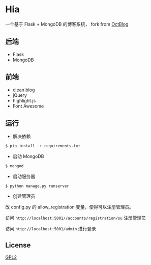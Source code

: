 # Hia

一个基于 Flask + MongoDB 的博客系统， fork from [OctBlog](https://github.com/flyhigher139/OctBlog)

## 后端

* Flask
* MongoDB

## 前端

* [clean blog](https://github.com/BlackrockDigital/startbootstrap-clean-blog)
* jQuery
* highlight.js
* Font Awesome

## 运行

* 解决依赖

```bash
$ pip install -r requirements.txt
```

* 启动 MongoDB  

```bash
$ mongod
```

* 启动服务器

```
$ python manage.py runserver
```

* 创建管理员

改 config.py 的 allow_registration 变量，使得可以注册管理员。 

访问 `http://localhost:5001//accounts/registration/su` 注册管理员

访问 `http://localhost:5001/admin` 进行登录


## License

[GPL2](./LICENSE)
